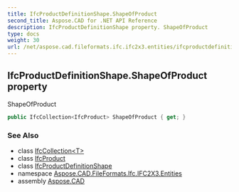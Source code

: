 ```yaml
---
title: IfcProductDefinitionShape.ShapeOfProduct
second_title: Aspose.CAD for .NET API Reference
description: IfcProductDefinitionShape property. ShapeOfProduct
type: docs
weight: 30
url: /net/aspose.cad.fileformats.ifc.ifc2x3.entities/ifcproductdefinitionshape/shapeofproduct/
---
```

## IfcProductDefinitionShape.ShapeOfProduct property

ShapeOfProduct

```csharp
public IfcCollection<IfcProduct> ShapeOfProduct { get; }
```

### See Also

* class [IfcCollection&lt;T&gt;](../../../aspose.cad.fileformats.ifc/ifccollection-1/)
* class [IfcProduct](../../ifcproduct/)
* class [IfcProductDefinitionShape](../)
* namespace [Aspose.CAD.FileFormats.Ifc.IFC2X3.Entities](../../ifcproductdefinitionshape/)
* assembly [Aspose.CAD](../../../)


